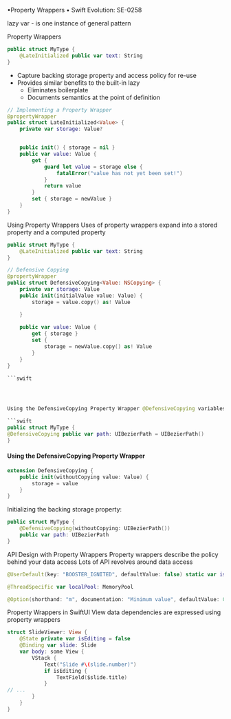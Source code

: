 
•Property Wrappers
• Swift Evolution: SE-0258


lazy var - is one instance of general pattern


Property Wrappers

```swift
public struct MyType {
    @LateInitialized public var text: String
}
```

- Capture backing storage property and access policy for re-use
- Provides similar benefits to the built-in lazy
  - Eliminates boilerplate
  - Documents semantics at the point of definition


```swift
// Implementing a Property Wrapper
@propertyWrapper
public struct LateInitialized<Value> {
    private var storage: Value?


    public init() { storage = nil }
    public var value: Value {
        get {
            guard let value = storage else {
                fatalError("value has not yet been set!")
            }
            return value
        }
        set { storage = newValue }
    }
}
```



Using Property Wrappers
Uses of property wrappers expand into a stored property and a computed property
```swift
public struct MyType {
    @LateInitialized public var text: String
}
```


```swift
// Defensive Copying
@propertyWrapper
public struct DefensiveCopying<Value: NSCopying> {
    private var storage: Value
    public init(initialValue value: Value) {
        storage = value.copy() as! Value

    }
    
    public var value: Value {
        get { storage }
        set {
            storage = newValue.copy() as! Value
        }
    } 
}

```swift




Using the DefensiveCopying Property Wrapper @DefensiveCopying variables can be initialized in their declaration:

```swift
public struct MyType {
@DefensiveCopying public var path: UIBezierPath = UIBezierPath()
}
```


#### Using the DefensiveCopying Property Wrapper

```swift
extension DefensiveCopying {
    public init(withoutCopying value: Value) {
        storage = value
    }
}
```

Initializing the backing storage property:
```swift
public struct MyType {
    @DefensiveCopying(withoutCopying: UIBezierPath())
    public var path: UIBezierPath
}
```



API Design with Property Wrappers
Property wrappers describe the policy behind your data access Lots of API revolves around data access

```swift
@UserDefault(key: "BOOSTER_IGNITED", defaultValue: false) static var isBoosterIgnited: Bool

@ThreadSpecific var localPool: MemoryPool

@Option(shorthand: "m", documentation: "Minimum value", defaultValue: 0)  var minimum: Int
```




Property Wrappers in SwiftUI
View data dependencies are expressed using property wrappers


```swift
struct SlideViewer: View {
    @State private var isEditing = false
    @Binding var slide: Slide
    var body: some View { 
        VStack {
            Text("Slide #\(slide.number)")
            if isEditing {
                TextField($slide.title) 
            }
// ...  
        }
    } 
}
```